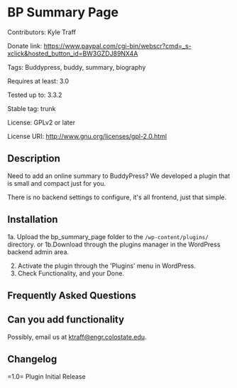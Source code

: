 BP Summary Page
===============
Contributors: Kyle Traff

Donate link: https://www.paypal.com/cgi-bin/webscr?cmd=_s-xclick&hosted_button_id=BW3GZDJ89NX4A

Tags: Buddypress, buddy, summary, biography

Requires at least: 3.0

Tested up to: 3.3.2

Stable tag: trunk

License: GPLv2 or later

License URI: http://www.gnu.org/licenses/gpl-2.0.html

Description
-----------

Need to add an online summary to BuddyPress? We developed a plugin that is small and compact just for you.

There is no backend settings to configure, it's all frontend, just that simple. 



Installation
------------
1a. Upload the bp_summary_page folder to the `/wp-content/plugins/` directory.
or
1b.Download through the plugins manager in the WordPress backend admin area. 

2. Activate the plugin through the 'Plugins' menu in WordPress.
3. Check Functionality, and your Done.



Frequently Asked Questions
--------------------------

Can you add functionality
-------------------------

Possibly, email us at <a href="mailto:ktraff@engr.colostate.edu">ktraff@engr.colostate.edu</a>.

Changelog
---------

=1.0=
Plugin Initial Release